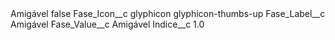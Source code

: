 <?xml version="1.0" encoding="UTF-8"?>
<CustomMetadata xmlns="http://soap.sforce.com/2006/04/metadata" xmlns:xsi="http://www.w3.org/2001/XMLSchema-instance" xmlns:xsd="http://www.w3.org/2001/XMLSchema">
    <label>Amigável</label>
    <protected>false</protected>
    <values>
        <field>Fase_Icon__c</field>
        <value xsi:type="xsd:string">glyphicon glyphicon-thumbs-up</value>
    </values>
    <values>
        <field>Fase_Label__c</field>
        <value xsi:type="xsd:string">Amigável</value>
    </values>
    <values>
        <field>Fase_Value__c</field>
        <value xsi:type="xsd:string">Amigável</value>
    </values>
    <values>
        <field>Indice__c</field>
        <value xsi:type="xsd:double">1.0</value>
    </values>
</CustomMetadata>
